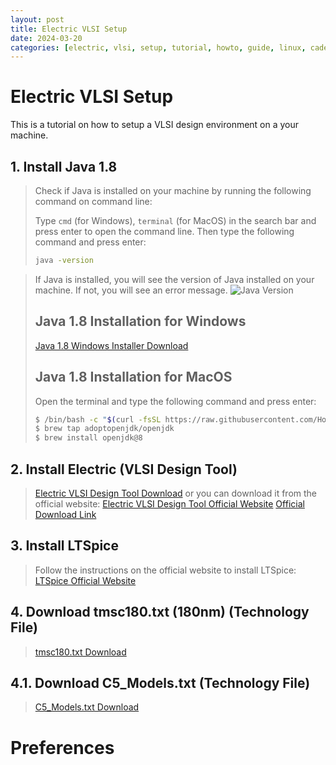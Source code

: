 ```yaml
---
layout: post
title: Electric VLSI Setup
date: 2024-03-20
categories: [electric, vlsi, setup, tutorial, howto, guide, linux, cadence, mentor, synopsys, xilinx, altera, lattice, microchip, atmel, st, ti, analog, onsemi, infineon, toshiba, rohm, fairchild, diodes, maxim, nxp, renesas, toshiba, vishay, yageo, kemet, murata, tdk, avx, samsung, skhynix, micron, toshiba, western-digital, seagate, sandisk, kingston, micron, intel, amd, nvidia, arm, x86, risc-v, mips, microcontroller, microprocessor, fpga, cpld, asic, soc, digital, analog, mixed-signal, power, rf, high-speed, low-power, low-noise, high-precision, high-voltage, high-current, high-temperature, high-frequency, low-frequency, low-temperature, low-current, low-voltage, low-power, low-noise, low-precision, low-frequency, low-temperature]
---
```


<style>
sam {text-align: center;}
</style>




# Electric VLSI Setup

This is a tutorial on how to setup a VLSI design environment on a your machine.

## 1. Install Java 1.8

> Check if Java is installed on your machine by running the following command on command line:
>
> Type `cmd` (for Windows), `terminal` (for MacOS) in the search bar and press enter to open the command line.
> Then type the following command and press enter:
>```bash
>java -version
>```

> If Java is installed, you will see the version of Java installed on your machine. If not, you will see an error message.
> ![Java Version](https://samet-byte.github.io/electric_vlsi_stuff/java_version.png)
>
> ## Java 1.8 Installation for Windows
> [Java 1.8 Windows Installer Download](https://samet-byte.github.io/electric_vlsi_stuff/JavaSetup8u401.exe)
> ## Java 1.8 Installation for MacOS
> Open the terminal and type the following command and press enter:
> ```bash
> $ /bin/bash -c "$(curl -fsSL https://raw.githubusercontent.com/Homebrew/install/HEAD/install.sh)"
> $ brew tap adoptopenjdk/openjdk
> $ brew install openjdk@8
> ```



## 2. Install Electric (VLSI Design Tool)
> [Electric VLSI Design Tool Download](https://samet-byte.github.io/electric_vlsi_stuff/electric-9.07.jar)
> or you can download it from the official website:
> [Electric VLSI Design Tool Official Website](http://www.staticfreesoft.com/productsFree.html)
> [Official Download Link](https://ftp.gnu.org/pub/gnu/electric/electric-9.07.jar)


## 3. Install LTSpice
> Follow the instructions on the official website to install LTSpice:
> [LTSpice Official Website](https://www.analog.com/en/design-center/design-tools-and-calculators/ltspice-simulator.html)

## 4. Download tmsc180.txt (180nm) (Technology File)
> [tmsc180.txt Download](https://samet-byte.github.io/electric_vlsi_stuff/tmsc180.txt)

## 4.1. Download C5_Models.txt (Technology File)
> [C5_Models.txt Download](https://samet-byte.github.io/electric_vlsi_stuff/C5_Models.txt)


# Preferences

